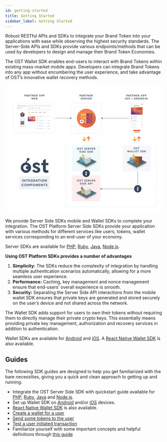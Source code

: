 ```yaml
---
id: getting-started
title: Getting Started
sidebar_label: Getting Started
---
```


Robust RESTful APIs and SDKs to integrate your Brand Token into your applications with ease while observing the highest security standards. The Server-Side APIs and SDKs provide various endpoints/methods that can be used by developers to design and manage their Brand Token Economies.

The OST Wallet SDK enables end-users to interact with Brand Tokens within existing mass-market mobile apps. Developers can integrate Brand Tokens into any app without encumbering the user experience, and take advantage of OST’s innovative wallet recovery methods.

![platform-overview](/platform/docs/assets/Platform-Integrations.jpg)

We provide Server Side SDKs mobile and Wallet SDKs to complete your integration. The OST Platform Server Side SDKs provide your application with various methods for different services like users, tokens, wallet services corresponding to an end-user of your economy. 

Server SDKs are available for  [PHP](/platform/docs/sdk/server-side-sdks/php/), [Ruby](/platform/docs/sdk/server-side-sdks/ruby/), [Java](/platform/docs/sdk/server-side-sdks/java/), [Node.js](/platform/docs/sdk/server-side-sdks/nodejs/).

**Using OST Platform SDKs provides a number of advantages**
1. **Simplicity:** The SDKs reduce the complexity of integration by handling multiple authentication scenarios automatically, allowing for a more seamless user experience.
2. **Performance:** Caching, key management and nonce management ensure that end-users’ overall experience is smooth.
3. **Security:** Separating the Server Side API interactions from the mobile wallet SDK ensures that private keys are generated and stored securely on the user’s device and not shared across the network.

The Wallet SDK adds support for users to own their tokens without requiring them to directly manage their private crypto keys. This essentially means providing private key management, authorization and recovery services in addition to authentication.
	
Wallet SDKs are available for [Android](https://github.com/ostdotcom/ost-client-android-sdk) and [iOS](https://github.com/ostdotcom/ost-client-ios-sdk). A [React Native Wallet SDK](/platform/docs/sdk/mobile-wallet-sdks/react-native/) is also available.

## Guides
The following SDK guides are designed to help you get familiarized with the bare necessities, giving you a quick and clean approach to getting up and running.

* Integrate the OST Server Side SDK with quickstart guide available for [PHP](/platform/docs/sdk/server-side-sdks/php/), [Ruby](/platform/docs/sdk/server-side-sdks/ruby/), [Java](/platform/docs/sdk/server-side-sdks/java/) and [Node.js](/platform/docs/sdk/server-side-sdks/nodejs/).
* Set up Wallet SDK on [Android](/platform/docs/sdk/mobile-wallet-sdks/android/) and/or [iOS](/platform/docs/sdk/mobile-wallet-sdks/iOS) devices.
* [React Native Wallet SDK](/platform/docs/sdk/mobile-wallet-sdks/react-native/) is also available.
* [Create a wallet for a user](/platform/docs/1-create/) 
* [Send some tokens to the user](/platform/docs/guides/execute-transactions/#executing-company-to-user-transactions)
* [Test a user initiated transaction](/platform/docs/guides/execute-transactions/#executing-user-intiated-transactions-in-web)
* Familiarize yourself with some important concepts and helpful definitions through [this guide](/platform/docs/definitions/)